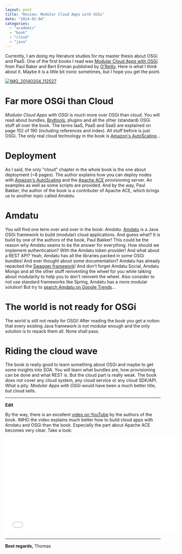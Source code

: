 ```yaml
---
layout: post
title: "Review: Modular Cloud Apps with OSGi"
date: "2014-02-04"
categories: 
  - "academic"
  - "book"
  - "cloud"
  - "java"
---
```


Currently, I am doing my literature studies for my master thesis about OSGi and PaaS. One of the first books I read was [Modular Cloud Apps with OSGi](http://shop.oreilly.com/product/0636920028086.do) from Paul Baker and Bert Ertman published by [O'Reilly](http://www.oreilly.com). Here is what I think about it. Maybe it is a little bit ironic sometimes, but I hope you get the point.

[![IMG_20140204_112527](images/IMG_20140204_112527-230x300.jpg)](http://tuhrig.de/wp-content/uploads/2014/02/IMG_20140204_112527.jpg)

# Far more OSGi than Cloud

_Modular Cloud Apps with OSGi_ is much more over OSGi than cloud. You will read about bundles, [Bndtools](http://bndtools.org), plugins and all the other (standard) OSGi stuff all over the book. The terms IaaS, PaaS and SaaS are explained on page 152 of 190 (including references and index). All stuff before is just OSGi. The only real cloud technology in the book is [Amazon's AutoScaling](http://aws.amazon.com/en/autoscaling)...

# Deployment

As I said, the only "cloud" chapter in the whole book is the one about deployment (~8 pages). The author explains how you can deploy nodes with [Amazon's AutoScaling](http://aws.amazon.com/en/autoscaling) and the [Apache ACE](https://ace.apache.org) provisioning server. An examples as well as some scripts are provided. And by the way, Paul Bakker, the author of the book is a contributer of Apache ACE, which brings us to another topic called _Amdatu_.

# Amdatu

You will find one term over and over in the book: _Amdatu_. [Amdatu](http://www.amdatu.org) is a Java OSGi framework to build (modular) cloud applications. And guess what? It is build by one of the authors of the book, Paul Bakker! This could be the reason why Amdatu seams to be the answer for everything. How should we implement authentication? With the Amdatu token provider! And what about a REST API? Yeah, Amdatu has all the libraries packed in some OSGi bundles! And ever thought about some documentation? Amdatu has already repacked the [Swagger framework](https://helloreverb.com/developers/swagger)! And don't forget Amdatu Social, Amdatu Mongo and all the other stuff reinventing the wheel for you while talking about modularity to help you to don't reinvent the wheel. Also consider to not use standard frameworks like Spring, Amdatu has a more modular solution! But try to [search Amdatu on Google Trends](http://www.google.com/trends/explore#q=Amdatu)...

# The world is not ready for OSGi

The world is still not ready for OSGi! After reading the book you get a notion that every existing Java framework is not modular enough and the only solution is to repack them all. None shall pass.

# Riding the cloud wave

The book is really good to learn something about OSGi and maybe to get some insights into SOA. You will learn what bundles are, how provisioning can be done and what REST is. But the cloud part is really weak. The book does not cover any cloud system, any cloud service or any cloud SDK/API. What a pity. _Modular Apps with OSGi_ would have been a much better title, but cloud sells.

* * *

**Edit**

By the way, there is an excellent [video on YouTube](http://www.youtube.com/watch?v=oN3jYKOQ1Tk) by the authors of the book. IMHO the video explains much better how to build cloud apps with Amdatu and OSGi than the book. Especially the part about Apache ACE becomes very clear. Take a look:

<iframe width="560" height="315" src="//www.youtube.com/embed/oN3jYKOQ1Tk" frameborder="0" allowfullscreen></iframe>

* * *

**Best regards,** Thomas
